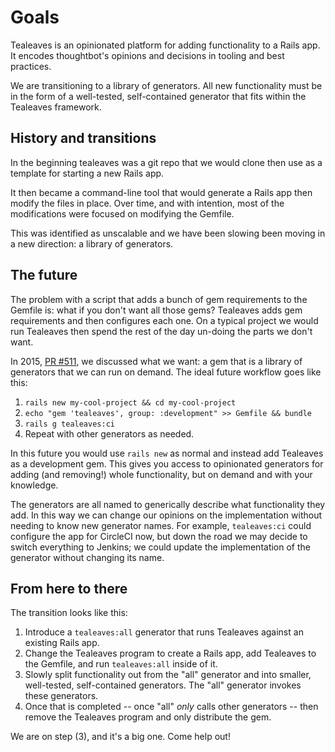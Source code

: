 # Goals

Tealeaves is an opinionated platform for adding functionality to a Rails app.
It encodes thoughtbot's opinions and decisions in tooling and best practices.

We are transitioning to a library of generators. All new functionality must be
in the form of a well-tested, self-contained generator that fits within the
Tealeaves framework.

## History and transitions

In the beginning tealeaves was a git repo that we would clone then use as a
template for starting a new Rails app.

It then became a command-line tool that would generate a Rails app then modify
the files in place. Over time, and with intention, most of the modifications
were focused on modifying the Gemfile.

This was identified as unscalable and we have been slowing been moving in a new
direction: a library of generators.

## The future

The problem with a script that adds a bunch of gem requirements to the Gemfile
is: what if you don't want all those gems? Tealeaves adds gem requirements and
then configures each one. On a typical project we would run Tealeaves then
spend the rest of the day un-doing the parts we don't want.

In 2015, [PR #511], we discussed what we want: a gem that is a library of
generators that we can run on demand. The ideal future workflow goes like this:

[PR #511]: https://github.com/thoughtbot/tealeaves/pull/511

1. `rails new my-cool-project && cd my-cool-project`
2. `echo "gem 'tealeaves', group: :development" >> Gemfile && bundle`
3. `rails g tealeaves:ci`
4. Repeat with other generators as needed.

In this future you would use `rails new` as normal and instead add Tealeaves
as a development gem. This gives you access to opinionated generators for
adding (and removing!) whole functionality, but on demand and with your
knowledge.

The generators are all named to generically describe what functionality they
add. In this way we can change our opinions on the implementation without
needing to know new generator names. For example, `tealeaves:ci` could
configure the app for CircleCI now, but down the road we may decide to switch
everything to Jenkins; we could update the implementation of the generator
without changing its name.

## From here to there

The transition looks like this:

1. Introduce a `tealeaves:all` generator that runs Tealeaves against an
   existing Rails app.
2. Change the Tealeaves program to create a Rails app, add Tealeaves to the
   Gemfile, and run `tealeaves:all` inside of it.
3. Slowly split functionality out from the "all" generator and into smaller,
   well-tested, self-contained generators. The "all" generator invokes these
   generators.
4. Once that is completed -- once "all" _only_ calls other generators -- then
   remove the Tealeaves program and only distribute the gem.

We are on step (3), and it's a big one. Come help out!

